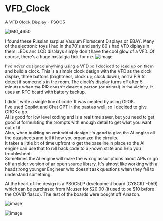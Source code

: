 # VFD_Clock
A VFD Clock Display - PSOC5


![IMG_4650](https://github.com/user-attachments/assets/f3be5c88-f3c3-4beb-ae60-e10e518ec862)

I found these Russian surplus Vacuum Florescent Displays on EBAY.
Many of the electronic toys I had in the 70's and early 80's had VFD diplays in them.
LEDs and LCD displays simply don't have the cool glow of a VFD. Of course, there's a huge nostalgia kick for me.
![image](https://github.com/user-attachments/assets/6d9cd61b-a2c1-439b-bf9f-f02647730ac5)

I've never designed anything using a VFD so I decided to read up on them and build a clock.
This is a simple clock design with the VFD as the clock display, three buttons (brightness, clock up, clock down), and a PIR to detect if someone's in the room.
The clock's display turns off after 5 minutes when the PIR doesn't detect a person (or animal) in the vicinity. It uses an RTC board with battery backup.

I didn't write a single line of code. It was created by using GROK.  
I've used Copilot and Chat GPT in the past as well, so I decided to give GROK a go.  
AI is good for low level coding and is a real time saver, but you need to get good at formulating the prompts with enough detail to get what you want out of it.  
Also, when building an embedded design it's good to give the AI engine all the datasheets and tell it how you organized the circuits.  
It takes a little bit of time upfront to get the baseline in place so the AI engine can use that to roll back code to a known state and help you troubleshoot.  
Sometimes the AI engine will make the wrong assumptions about APIs or go off an older version of an open source library.
It's almost like working with a headstrong younger Engineer who doesn't ask questions when they fail to understand something.

At the heart of the design is a PSOC5LP development board (CY8CKIT-059) which can be purchased from Mouser for $20.00 (it used to be $10 before the COVID fiasco).
The rest of the boards were bought off Amazon.
  
![image](https://github.com/user-attachments/assets/8e2fd54e-7ff9-4571-bef6-a3b0aac83c6d)
  
![image](https://github.com/user-attachments/assets/c5ca54c2-c733-4d01-82b8-1b1767655074)
  

